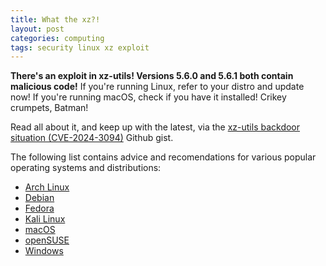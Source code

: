```yaml
---
title: What the xz?!
layout: post
categories: computing
tags: security linux xz exploit
---
```


**There's an exploit in xz-utils! Versions 5.6.0 and 5.6.1 both contain malicious code!** If you're running Linux, refer to your distro and update now! If you're running macOS, check if you have it installed! Crikey crumpets, Batman!

Read all about it, and keep up with the latest, via the [xz-utils backdoor situation (CVE-2024-3094)](https://gist.github.com/thesamesam/223949d5a074ebc3dce9ee78baad9e27) Github gist.

The following list contains advice and  recomendations for various popular operating systems and distributions:

- [Arch Linux](https://archlinux.org/news/the-xz-package-has-been-backdoored/)
- [Debian](https://lists.debian.org/debian-security-announce/2024/msg00057.html)
- [Fedora](https://www.redhat.com/en/blog/urgent-security-alert-fedora-41-and-rawhide-users)
- [Kali Linux](https://www.kali.org/blog/about-the-xz-backdoor/)
- [macOS](https://www.carlcassar.com/articles/how-to-check-and-upgrade-xz-on-mac-os)
- [openSUSE](https://news.opensuse.org/2024/03/29/xz-backdoor/)
- [Windows](https://techcommunity.microsoft.com/t5/microsoft-defender-vulnerability/microsoft-faq-and-guidance-for-xz-utils-backdoor/ba-p/4101961)
